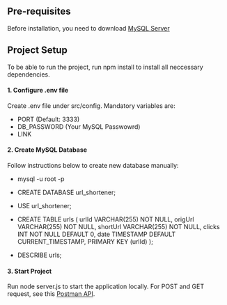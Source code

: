 ## Pre-requisites
Before installation, you need to download [MySQL Server](https://dev.mysql.com/downloads/installer/)

## Project Setup
To be able to run the project, run npm install to install all neccessary dependencies. 

#### 1. Configure .env file
Create .env file under src/config. Mandatory variables are:
- PORT (Default: 3333)
- DB_PASSWORD (Your MySQL Passwowrd)
- LINK

#### 2. Create MySQL Database
Follow instructions below to create new database manually:

- mysql -u root -p
- CREATE DATABASE url_shortener;
- USE url_shortener;

- CREATE TABLE urls (
    urlId VARCHAR(255) NOT NULL,
    origUrl VARCHAR(255) NOT NULL,
    shortUrl VARCHAR(255) NOT NULL,
    clicks INT NOT NULL DEFAULT 0,
    date TIMESTAMP DEFAULT CURRENT_TIMESTAMP,
    PRIMARY KEY (urlId)
  );

- DESCRIBE urls;

#### 3. Start Project
Run node server.js to start the application locally. For POST and GET request, see this [Postman API](https://elements.getpostman.com/redirect?entityId=23326990-dab011bf-834e-44b4-9ddd-92afe5c6cc34&entityType=collection).